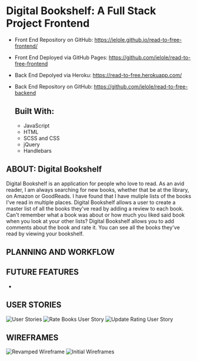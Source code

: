 # Digital Bookshelf: A Full Stack Project Frontend
* Front End Repository on GitHub:
  <https://ielole.github.io/read-to-free-frontend/>
* Front End Deployed via GitHub Pages:
  <https://github.com/ielole/read-to-free-frontend>
* Back End Depolyed via Heroku:
  <https://read-to-free.herokuapp.com/>
* Back End Repository on GitHub:
  <https://github.com/ielole/read-to-free-backend>

  ## Built With:
    * JavaScript
    * HTML
    * SCSS and CSS
    * jQuery
    * Handlebars

## ABOUT: Digital Bookshelf
Digital Bookshelf is an application for people who love to read. As an avid reader, I am always searching for new books, whether that be at the library, on Amazon or GoodReads. I have found that I have muliple lists of the books I've read in multiple places. Digital Bookshelf allows a user to create a master list of all the books they've read by adding a review to each book. Can't remember what a book was about or how much you liked said book when you look at your other lists? Digital Bookshelf allows you to add comments about the book and rate it. You can see all the books they've read by viewing your bookshelf.

## PLANNING AND WORKFLOW

## FUTURE FEATURES
  *

## USER STORIES
  ![User Stories](http://i.imgur.com/7p6PsQW.jpg)
  ![Rate Books User Story](http://i.imgur.com/sRFwl5c.jpg?1)
  ![Update Rating User Story](http://i.imgur.com/ApPz7IX.jpg?1)

## WIREFRAMES
  ![Revamped Wireframe](http://i.imgur.com/OZSiw6b.jpg)
  ![Initial Wireframes](http://i.imgur.com/yG9OPza.jpg)

